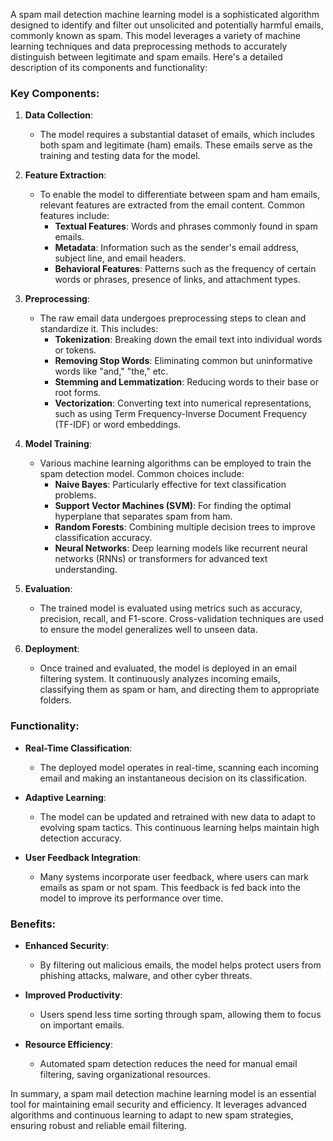 A spam mail detection machine learning model is a sophisticated algorithm designed to identify and filter out unsolicited and potentially harmful emails, commonly known as spam. This model leverages a variety of machine learning techniques and data preprocessing methods to accurately distinguish between legitimate and spam emails. Here's a detailed description of its components and functionality:

### Key Components:

1. **Data Collection**:
   - The model requires a substantial dataset of emails, which includes both spam and legitimate (ham) emails. These emails serve as the training and testing data for the model.

2. **Feature Extraction**:
   - To enable the model to differentiate between spam and ham emails, relevant features are extracted from the email content. Common features include:
     - **Textual Features**: Words and phrases commonly found in spam emails.
     - **Metadata**: Information such as the sender's email address, subject line, and email headers.
     - **Behavioral Features**: Patterns such as the frequency of certain words or phrases, presence of links, and attachment types.

3. **Preprocessing**:
   - The raw email data undergoes preprocessing steps to clean and standardize it. This includes:
     - **Tokenization**: Breaking down the email text into individual words or tokens.
     - **Removing Stop Words**: Eliminating common but uninformative words like "and," "the," etc.
     - **Stemming and Lemmatization**: Reducing words to their base or root forms.
     - **Vectorization**: Converting text into numerical representations, such as using Term Frequency-Inverse Document Frequency (TF-IDF) or word embeddings.

4. **Model Training**:
   - Various machine learning algorithms can be employed to train the spam detection model. Common choices include:
     - **Naive Bayes**: Particularly effective for text classification problems.
     - **Support Vector Machines (SVM)**: For finding the optimal hyperplane that separates spam from ham.
     - **Random Forests**: Combining multiple decision trees to improve classification accuracy.
     - **Neural Networks**: Deep learning models like recurrent neural networks (RNNs) or transformers for advanced text understanding.

5. **Evaluation**:
   - The trained model is evaluated using metrics such as accuracy, precision, recall, and F1-score. Cross-validation techniques are used to ensure the model generalizes well to unseen data.

6. **Deployment**:
   - Once trained and evaluated, the model is deployed in an email filtering system. It continuously analyzes incoming emails, classifying them as spam or ham, and directing them to appropriate folders.

### Functionality:

- **Real-Time Classification**:
  - The deployed model operates in real-time, scanning each incoming email and making an instantaneous decision on its classification.

- **Adaptive Learning**:
  - The model can be updated and retrained with new data to adapt to evolving spam tactics. This continuous learning helps maintain high detection accuracy.

- **User Feedback Integration**:
  - Many systems incorporate user feedback, where users can mark emails as spam or not spam. This feedback is fed back into the model to improve its performance over time.

### Benefits:

- **Enhanced Security**:
  - By filtering out malicious emails, the model helps protect users from phishing attacks, malware, and other cyber threats.

- **Improved Productivity**:
  - Users spend less time sorting through spam, allowing them to focus on important emails.

- **Resource Efficiency**:
  - Automated spam detection reduces the need for manual email filtering, saving organizational resources.

In summary, a spam mail detection machine learning model is an essential tool for maintaining email security and efficiency. It leverages advanced algorithms and continuous learning to adapt to new spam strategies, ensuring robust and reliable email filtering.
